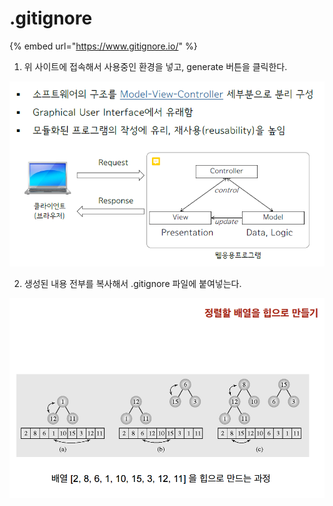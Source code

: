 # .gitignore

{% embed url="https://www.gitignore.io/" %}

1. 위 사이트에 접속해서 사용중인 환경을 넣고, generate 버튼을 클릭한다.

![&#xC608;\)&#xC790;&#xBC14;, &#xC708;&#xB3C4;&#xC6B0;, &#xC774;&#xD074;&#xB9BD;&#xC2A4;](../.gitbook/assets/image%20%2820%29.png)

2. 생성된 내용 전부를 복사해서 .gitignore 파일에 붙여넣는다.

![](../.gitbook/assets/image%20%285%29.png)

